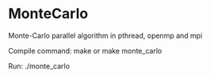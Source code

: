 # MonteCarlo
Monte-Carlo parallel algorithm in pthread, openmp and mpi

Compile command: make or make monte_carlo

Run: ./monte_carlo <numer of throws> <number of threads>
